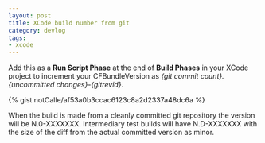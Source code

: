 ```yaml
---
layout: post
title: XCode build number from git
category: devlog
tags:
- xcode
---
```

Add this as a **Run Script Phase** at the end of **Build Phases** in your XCode project to increment your CFBundleVersion as *{git commit count}.{uncommitted changes}-{gitrevid}*.

{% gist notCalle/af53a0b3ccac6123c8a2d2337a48dc6a %}

When the build is made from a cleanly committed git repository the version will be N.0-XXXXXXX. Intermediary test builds will have N.D-XXXXXXX with the size of the diff from the actual committed version as minor.
